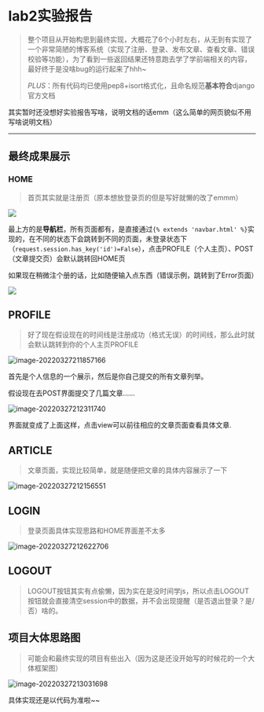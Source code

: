 # lab2实验报告

> 整个项目从开始构思到最终实现，大概花了6个小时左右，从无到有实现了一个非常简陋的博客系统（实现了注册、登录、发布文章、查看文章、错误校验等功能），为了看到一些返回结果还特意跑去学了学前端相关的内容，最好终于是没啥bug的运行起来了hhh~
>
> $PLUS$：所有代码均已使用pep8+isort格式化，且命名规范**基本符合**django官方文档

其实暂时还没想好实验报告写啥，说明文档的话emm（这么简单的网页貌似不用写啥说明文档）

---

## 最终成果展示

### HOME

> 首页其实就是注册页（原本想放登录页的但是写好就懒的改了emmm）

![](https://wwt13-images-1305051431.cos.ap-beijing.myqcloud.com/img/20220327210933.png)

最上方的是**导航栏**，所有页面都有，是直接通过`{% extends 'navbar.html' %}`实现的，在不同的状态下会跳转到不同的页面，未登录状态下（`request.session.has_key('id')=False`），点击PROFILE（个人主页）、POST（文章提交页）会默认跳转回HOME页

如果现在稍微注个册的话，比如随便输入点东西（错误示例，跳转到了Error页面）

![](https://wwt13-images-1305051431.cos.ap-beijing.myqcloud.com/img/20220327211702.png)

## PROFILE

> 好了现在假设现在的时间线是注册成功（格式无误）的时间线，那么此时就会默认跳转到你的个人主页PROFILE

![image-20220327211857166](https://wwt13-images-1305051431.cos.ap-beijing.myqcloud.com/img/image-20220327211857166.png)

首先是个人信息的一个展示，然后是你自己提交的所有文章列举。

假设现在去POST界面提交了几篇文章......

![image-20220327212311740](https://wwt13-images-1305051431.cos.ap-beijing.myqcloud.com/img/image-20220327212311740.png)

界面就变成了上面这样，点击view可以前往相应的文章页面查看具体文章.

## ARTICLE

> 文章页面，实现比较简单，就是随便把文章的具体内容展示了一下

![image-20220327212156551](https://wwt13-images-1305051431.cos.ap-beijing.myqcloud.com/img/image-20220327212156551.png)

## LOGIN

> 登录页面具体实现思路和HOME界面差不太多

![image-20220327212622706](https://wwt13-images-1305051431.cos.ap-beijing.myqcloud.com/img/image-20220327212622706.png)

## LOGOUT

> LOGOUT按钮其实有点偷懒，因为实在是没时间学js，所以点击LOGOUT按钮就会直接清空session中的数据，并不会出现提醒（是否退出登录？是/否）啥的。

## 项目大体思路图

> 可能会和最终实现的项目有些出入（因为这是还没开始写的时候花的一个大体框架图）

![image-20220327213031698](https://wwt13-images-1305051431.cos.ap-beijing.myqcloud.com/img/image-20220327213031698.png)

具体实现还是以代码为准啦~~


